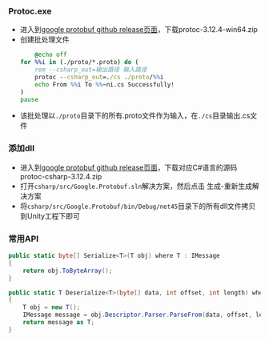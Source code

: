 ### Protoc.exe

- 进入到[google protobuf github release页面](https://github.com/protocolbuffers/protobuf/releases)，下载protoc-3.12.4-win64.zip
- 创建批处理文件
    ``` bat
        @echo off
    for %%i in (./proto/*.proto) do (
        rem --csharp_out=输出路径 输入路径
        protoc --csharp_out=./cs ./proto/%%i
        echo From %%i To %%~ni.cs Successfully!  
    )
    pause
    ```
- 该批处理以```./proto```目录下的所有.proto文件作为输入，在```./cs```目录输出.cs文件

### 添加dll
- 进入到[google protobuf github release页面](https://github.com/protocolbuffers/protobuf/releases)，下载对应C#语言的源码protoc-csharp-3.12.4.zip
- 打开```csharp/src/Google.Protobuf.sln```解决方案，然后点击 生成-重新生成解决方案
- 将```csharp/src/Google.Protobuf/bin/Debug/net45```目录下的所有dll文件拷贝到Unity工程下即可

### 常用API
``` csharp
public static byte[] Serialize<T>(T obj) where T : IMessage
{
    return obj.ToByteArray();
}

public static T Deserialize<T>(byte[] data, int offset, int length) where T : class, IMessage, new()
{
    T obj = new T();
    IMessage message = obj.Descriptor.Parser.ParseFrom(data, offset, length);
    return message as T;
}
```